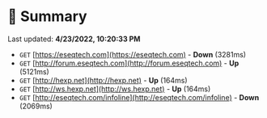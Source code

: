 # 📖 Summary
Last updated: **4/23/2022, 10:20:33 PM**

- `GET` [https://eseqtech.com](https://eseqtech.com) - **Down** (3281ms)
- `GET` [http://forum.eseqtech.com](http://forum.eseqtech.com) - **Up** (5121ms)
- `GET` [http://hexp.net](http://hexp.net) - **Up** (164ms)
- `GET` [http://ws.hexp.net](http://ws.hexp.net) - **Up** (164ms)
- `GET` [http://eseqtech.com/infoline](http://eseqtech.com/infoline) - **Down** (2069ms)
